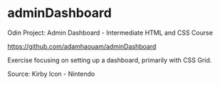 # adminDashboard
Odin Project: Admin Dashboard - Intermediate HTML and CSS Course

https://github.com/adamhaouam/adminDashboard

Exercise focusing on setting up a dashboard, primarily with CSS Grid.


Source:
Kirby Icon - Nintendo
